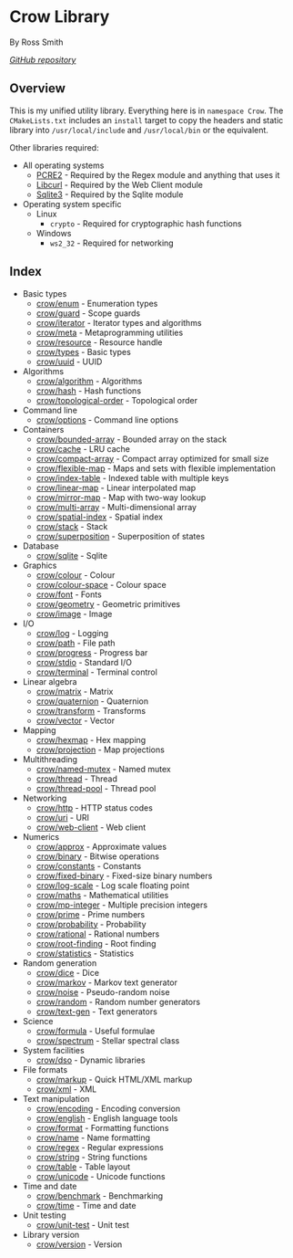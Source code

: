 # Crow Library

By Ross Smith

_[GitHub repository](https://github.com/CaptainCrowbar/crow)_

## Overview

This is my unified utility library. Everything here is in `namespace Crow`.
The `CMakeLists.txt` includes an `install` target to copy the headers and
static library into `/usr/local/include` and `/usr/local/bin` or the
equivalent.

Other libraries required:

* All operating systems
    * [PCRE2](http://www.pcre.org/) - Required by the Regex module and anything that uses it
    * [Libcurl](https://curl.se) - Required by the Web Client module
    * [Sqlite3](https://www.sqlite.org/index.html) - Required by the Sqlite module
* Operating system specific
    * Linux
        * `crypto` - Required for cryptographic hash functions
    * Windows
        * `ws2_32` - Required for networking

## Index

* Basic types
    * [crow/enum](enum.html) - Enumeration types
    * [crow/guard](guard.html) - Scope guards
    * [crow/iterator](iterator.html) - Iterator types and algorithms
    * [crow/meta](meta.html) - Metaprogramming utilities
    * [crow/resource](resource.html) - Resource handle
    * [crow/types](types.html) - Basic types
    * [crow/uuid](uuid.html) - UUID
* Algorithms
    * [crow/algorithm](algorithm.html) - Algorithms
    * [crow/hash](hash.html) - Hash functions
    * [crow/topological-order](topological-order.html) - Topological order
* Command line
    * [crow/options](options.html) - Command line options
* Containers
    * [crow/bounded-array](bounded-array.html) - Bounded array on the stack
    * [crow/cache](cache.html) - LRU cache
    * [crow/compact-array](compact-array.html) - Compact array optimized for small size
    * [crow/flexible-map](flexible-map.html) - Maps and sets with flexible implementation
    * [crow/index-table](index-table.html) - Indexed table with multiple keys
    * [crow/linear-map](linear-map.html) - Linear interpolated map
    * [crow/mirror-map](mirror-map.html) - Map with two-way lookup
    * [crow/multi-array](multi-array.html) - Multi-dimensional array
    * [crow/spatial-index](spatial-index.html) - Spatial index
    * [crow/stack](stack.html) - Stack
    * [crow/superposition](superposition.html) - Superposition of states
* Database
    * [crow/sqlite](sqlite.html) - Sqlite
* Graphics
    * [crow/colour](colour.html) - Colour
    * [crow/colour-space](colour-space.html) - Colour space
    * [crow/font](font.html) - Fonts
    * [crow/geometry](geometry.html) - Geometric primitives
    * [crow/image](image.html) - Image
* I/O
    * [crow/log](log.html) - Logging
    * [crow/path](path.html) - File path
    * [crow/progress](progress.html) - Progress bar
    * [crow/stdio](stdio.html) - Standard I/O
    * [crow/terminal](terminal.html) - Terminal control
* Linear algebra
    * [crow/matrix](matrix.html) - Matrix
    * [crow/quaternion](quaternion.html) - Quaternion
    * [crow/transform](transform.html) - Transforms
    * [crow/vector](vector.html) - Vector
* Mapping
    * [crow/hexmap](hexmap.html) - Hex mapping
    * [crow/projection](projection.html) - Map projections
* Multithreading
    * [crow/named-mutex](named-mutex.html) - Named mutex
    * [crow/thread](thread.html) - Thread
    * [crow/thread-pool](thread-pool.html) - Thread pool
* Networking
    * [crow/http](http.html) - HTTP status codes
    * [crow/uri](uri.html) - URI
    * [crow/web-client](web-client.html) - Web client
* Numerics
    * [crow/approx](approx.html) - Approximate values
    * [crow/binary](binary.html) - Bitwise operations
    * [crow/constants](constants.html) - Constants
    * [crow/fixed-binary](fixed-binary.html) - Fixed-size binary numbers
    * [crow/log-scale](log-scale.html) - Log scale floating point
    * [crow/maths](maths.html) - Mathematical utilities
    * [crow/mp-integer](mp-integer.html) - Multiple precision integers
    * [crow/prime](prime.html) - Prime numbers
    * [crow/probability](probability.html) - Probability
    * [crow/rational](rational.html) - Rational numbers
    * [crow/root-finding](root-finding.html) - Root finding
    * [crow/statistics](statistics.html) - Statistics
* Random generation
    * [crow/dice](dice.html) - Dice
    * [crow/markov](markov.html) - Markov text generator
    * [crow/noise](noise.html) - Pseudo-random noise
    * [crow/random](random.html) - Random number generators
    * [crow/text-gen](text-gen.html) - Text generators
* Science
    * [crow/formula](formula.html) - Useful formulae
    * [crow/spectrum](spectrum.html) - Stellar spectral class
* System facilities
    * [crow/dso](dso.html) - Dynamic libraries
* File formats
    * [crow/markup](markup.html) - Quick HTML/XML markup
    * [crow/xml](xml.html) - XML
* Text manipulation
    * [crow/encoding](encoding.html) - Encoding conversion
    * [crow/english](english.html) - English language tools
    * [crow/format](format.html) - Formatting functions
    * [crow/name](name.html) - Name formatting
    * [crow/regex](regex.html) - Regular expressions
    * [crow/string](string.html) - String functions
    * [crow/table](table.html) - Table layout
    * [crow/unicode](unicode.html) - Unicode functions
* Time and date
    * [crow/benchmark](benchmark.html) - Benchmarking
    * [crow/time](time.html) - Time and date
* Unit testing
    * [crow/unit-test](unit-test.html) - Unit test
* Library version
    * [crow/version](version.html) - Version
